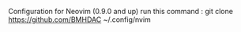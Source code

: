 Configuration for Neovim (0.9.0 and up)
run this command : git clone https://github.com/BMHDAC ~/.config/nvim
